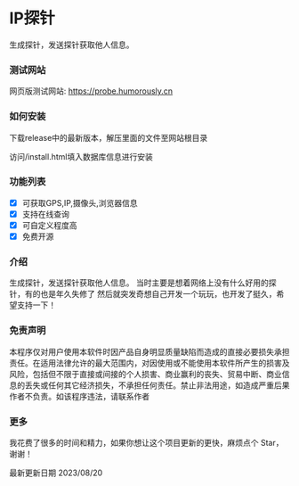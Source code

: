 # IP探针

生成探针，发送探针获取他人信息。

### 测试网站

网页版测试网站: https://probe.humorously.cn


### 如何安装

下载release中的最新版本，解压里面的文件至网站根目录

访问/install.html填入数据库信息进行安装
### 功能列表

- [x] 可获取GPS,IP,摄像头,浏览器信息
- [x] 支持在线查询
- [x] 可自定义程度高
- [x] 免费开源

### 介绍

生成探针，发送探针获取他人信息。
当时主要是想着网络上没有什么好用的探针，有的也是年久失修了
然后就突发奇想自己开发一个玩玩，也开发了挺久，希望支持一下！

### 免责声明

本程序仅对用户使用本软件时因产品自身明显质量缺陷而造成的直接必要损失承担责任。在适用法律允许的最大范围内，对因使用或不能使用本软件所产生的损害及风险，包括但不限于直接或间接的个人损害、商业赢利的丧失、贸易中断、商业信息的丢失或任何其它经济损失，不承担任何责任。禁止非法用途，如造成严重后果作者不负责。如该程序违法，请联系作者

### 更多

我花费了很多的时间和精力，如果你想让这个项目更新的更快，麻烦点个 Star，谢谢！


最新更新日期 2023/08/20
